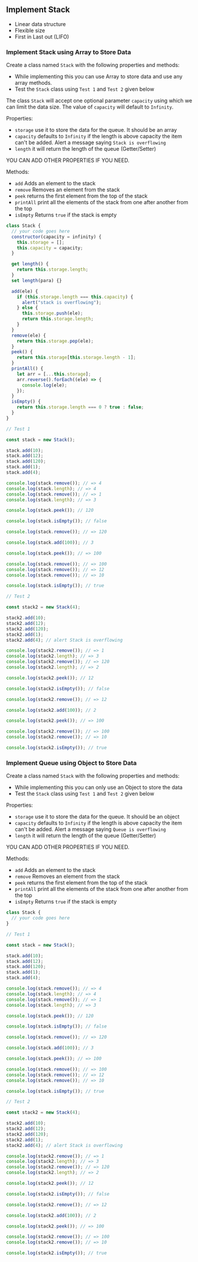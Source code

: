 ## Implement Stack

- Linear data structure
- Flexible size
- First in Last out (LIFO)

### Implement Stack using Array to Store Data

Create a class named `Stack` with the following properties and methods:

- While implementing this you can use Array to store data and use any array methods.
- Test the `Stack` class using `Test 1` and `Test 2` given below

The class `Stack` will accept one optional parameter `capacity` using which we can limit the data size. The value of `capacity` will default to `Infinity`.

Properties:

- `storage` use it to store the data for the queue. It should be an array
- `capacity` defaults to `Infinity` if the length is above capacity the item can't be added. Alert a message saying `Stack is overflowing`
- `length` it will return the length of the queue (Getter/Setter)

YOU CAN ADD OTHER PROPERTIES IF YOU NEED.

Methods:

- `add` Adds an element to the stack
- `remove` Removes an element from the stack
- `peek` returns the first element from the top of the stack
- `printAll` print all the elements of the stack from one after another from the top
- `isEmpty` Returns `true` if the stack is empty

```js
class Stack {
  // your code goes here
  constructor(capacity = infinity) {
    this.storage = [];
    this.capacity = capacity;
  }

  get length() {
    return this.storage.length;
  }
  set length(para) {}

  add(ele) {
    if (this.storage.length === this.capacity) {
      alert("stack is overflowing");
    } else {
      this.storage.push(ele);
      return this.storage.length;
    }
  }
  remove(ele) {
    return this.storage.pop(ele);
  }
  peek() {
    return this.storage[this.storage.length - 1];
  }
  printAll() {
    let arr = [...this.storage];
    arr.reverse().forEach((ele) => {
      console.log(ele);
    });
  }
  isEmpty() {
    return this.storage.length === 0 ? true : false;
  }
}

// Test 1

const stack = new Stack();

stack.add(10);
stack.add(12);
stack.add(120);
stack.add(1);
stack.add(4);

console.log(stack.remove()); // => 4
console.log(stack.length); // => 4
console.log(stack.remove()); // => 1
console.log(stack.length); // => 3

console.log(stack.peek()); // 120

console.log(stack.isEmpty()); // false

console.log(stack.remove()); // => 120

console.log(stack.add(100)); // 3

console.log(stack.peek()); // => 100

console.log(stack.remove()); // => 100
console.log(stack.remove()); // => 12
console.log(stack.remove()); // => 10

console.log(stack.isEmpty()); // true

// Test 2

const stack2 = new Stack(4);

stack2.add(10);
stack2.add(12);
stack2.add(120);
stack2.add(1);
stack2.add(4); // alert Stack is overflowing

console.log(stack2.remove()); // => 1
console.log(stack2.length); // => 3
console.log(stack2.remove()); // => 120
console.log(stack2.length); // => 2

console.log(stack2.peek()); // 12

console.log(stack2.isEmpty()); // false

console.log(stack2.remove()); // => 12

console.log(stack2.add(100)); // 2

console.log(stack2.peek()); // => 100

console.log(stack2.remove()); // => 100
console.log(stack2.remove()); // => 10

console.log(stack2.isEmpty()); // true
```

### Implement Queue using Object to Store Data

Create a class named `Stack` with the following properties and methods:

- While implementing this you can only use an Object to store the data
- Test the `Stack` class using `Test 1` and `Test 2` given below

Properties:

- `storage` use it to store the data for the queue. It should be an object
- `capacity` defaults to `Infinity` if the length is above capacity the item can't be added. Alert a message saying `Queue is overflowing`
- `length` it will return the length of the queue (Getter/Setter)

YOU CAN ADD OTHER PROPERTIES IF YOU NEED.

Methods:

- `add` Adds an element to the stack
- `remove` Removes an element from the stack
- `peek` returns the first element from the top of the stack
- `printAll` print all the elements of the stack from one after another from the top
- `isEmpty` Returns `true` if the stack is empty

```js
class Stack {
  // your code goes here
}

// Test 1

const stack = new Stack();

stack.add(10);
stack.add(12);
stack.add(120);
stack.add(1);
stack.add(4);

console.log(stack.remove()); // => 4
console.log(stack.length); // => 4
console.log(stack.remove()); // => 1
console.log(stack.length); // => 3

console.log(stack.peek()); // 120

console.log(stack.isEmpty()); // false

console.log(stack.remove()); // => 120

console.log(stack.add(100)); // 3

console.log(stack.peek()); // => 100

console.log(stack.remove()); // => 100
console.log(stack.remove()); // => 12
console.log(stack.remove()); // => 10

console.log(stack.isEmpty()); // true

// Test 2

const stack2 = new Stack(4);

stack2.add(10);
stack2.add(12);
stack2.add(120);
stack2.add(1);
stack2.add(4); // alert Stack is overflowing

console.log(stack2.remove()); // => 1
console.log(stack2.length); // => 3
console.log(stack2.remove()); // => 120
console.log(stack2.length); // => 2

console.log(stack2.peek()); // 12

console.log(stack2.isEmpty()); // false

console.log(stack2.remove()); // => 12

console.log(stack2.add(100)); // 2

console.log(stack2.peek()); // => 100

console.log(stack2.remove()); // => 100
console.log(stack2.remove()); // => 10

console.log(stack2.isEmpty()); // true
```
